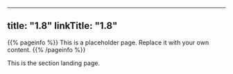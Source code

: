 
---
title: "1.8"
linkTitle: "1.8"
---

{{% pageinfo %}}
This is a placeholder page. Replace it with your own content.
{{% /pageinfo %}}


This is the section landing page.

